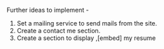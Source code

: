Further ideas to implement -

1. Set a mailing service to send mails from the site.
2. Create a contact me section.
3. Create a section to display ,[embed] my resume
